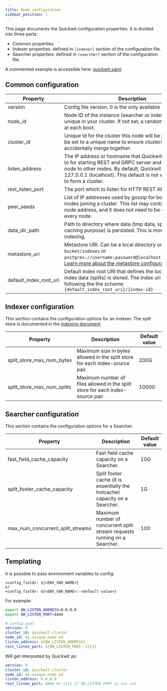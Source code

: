 ```yaml
---
title: Node configuration
sidebar_position: 1
---
```


This page documents the Quickwit configuration properties. It is divided into three parts:

- Common properties.
- Indexer properties: defined in `[indexer]` section of the configuration file.
- Searcher properties: defined in `[searcher]` section of the configuration file.

A commented example is accessible here: [quickwit.yaml](https://github.com/quickwit-oss/quickwit/blob/main/config/quickwit.yaml).

## Common configuration

| Property | Description | Default value |
| --- | --- | --- |
| version | Config file version. 0 is the only available value. |  |
| node_id | Node ID of the instance (searcher or indexer). It must be unique in your cluster. If not set, a random ID is generated at each boot. |  |
| cluster_id | Unique Id for the cluster this node will be joining. Should be set to a unique name to ensure clusters do not accidentally merge together. | "quickwit-test-cluster" |
| listen_address | The IP address or hostname that Quickwit service binds to for starting REST and GRPC server and connecting this node to other nodes. By default, Quickwit binds itself to 127.0.0.1 (localhost). This default is not valid when trying to form a cluster. | 127.0.0.1 |
| rest_listen_port | The port which to listen for HTTP REST API. | 7280 |
| peer_seeds | List of IP addresses used by gossip for bootstrapping new nodes joining a cluster. This list may contain the current node address, and it does not need to be exhaustive on every node. |  |
| data_dir_path | Path to directory where data (tmp data, splits kept for caching purpose) is persisted. This is mostly used in indexing. | `./qwdata` |
| metastore_uri | Metastore URI. Can be a local directory or `s3://my-bucket/indexes` or `postgres://username:password@localhost:5432/metastore`. [Learn more about the metastore configuration](metastore-config.md). | `{data_dir}/indexes` |
| default_index_root_uri | Default index root URI that defines the location where index data (splits) is stored. The index uri is build following the the scheme: `{default_index_root_uri}/{index-id}` | `{data_dir}/indexes` |


## Indexer configuration

This section contains the configuration options for an indexer. The split store is documented in the  [indexing document](../concepts/indexing.md#split-store).

| Property | Description | Default value |
| --- | --- | --- |
| split_store_max_num_bytes | Maximum size in bytes allowed in the split store for each index-source pair. | 200G |
| split_store_max_num_splits | Maximum number of files allowed in the split store for each index-source pair. | 10000 |

## Searcher configuration

This section contains the configuration options for a Searcher.

| Property | Description | Default value |
| --- | --- | --- |
| fast_field_cache_capacity | Fast field cache capacity on a Searcher. | 10G |
| split_footer_cache_capacity | Split footer cache (it is essentially the hotcache) capacity on a Searcher. | 1G |
| max_num_concurrent_split_streams | Maximum number of concurrent split stream requests running on a Searcher. | 100 |

## Templating

It is possible to pass environment variables to config:
```
<config_field>: ${<ENV_VAR_NAME>}
or
<config_field>: ${<ENV_VAR_NAME>:-<default value>}
```

For example:

```bash
export QW_LISTEN_ADDRESS=0.0.0.0
export QW_LISTEN_PORT=4444
```

```yaml
# config.yaml
version: 0
cluster_id: quickwit-cluster
node_id: my-unique-node-id
listen_address: ${QW_LISTEN_ADDRESS}
rest_listen_port: ${QW_LISTEN_PORT:-1111}
```

Will get interpreted by Quickwit as:

```yaml
version: 0
cluster_id: quickwit-cluster
node_id: my-unique-node-id
listen_address: 0.0.0.0
rest_listen_port: 4444 #< 1111 if QW_LISTEN_PORT is not set
```
